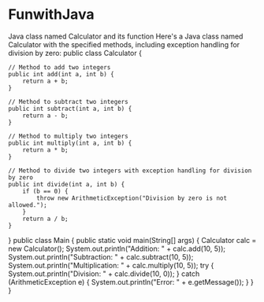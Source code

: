 # FunwithJava
Java class named Calculator and its function
Here's a Java class named Calculator with the specified methods, including exception handling for division by zero:
public class Calculator {

    // Method to add two integers
    public int add(int a, int b) {
        return a + b;
    }

    // Method to subtract two integers
    public int subtract(int a, int b) {
        return a - b;
    }

    // Method to multiply two integers
    public int multiply(int a, int b) {
        return a * b;
    }

    // Method to divide two integers with exception handling for division by zero
    public int divide(int a, int b) {
        if (b == 0) {
            throw new ArithmeticException("Division by zero is not allowed.");
        }
        return a / b;
    }
}
public class Main {
    public static void main(String[] args) {
        Calculator calc = new Calculator();
        System.out.println("Addition: " + calc.add(10, 5));
        System.out.println("Subtraction: " + calc.subtract(10, 5));
        System.out.println("Multiplication: " + calc.multiply(10, 5));
        try {
            System.out.println("Division: " + calc.divide(10, 0));
        } catch (ArithmeticException e) {
            System.out.println("Error: " + e.getMessage());
        }
    }
}
